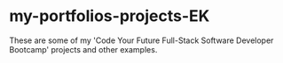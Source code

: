 # my-portfolios-projects-EK

These are some of my 'Code Your Future Full-Stack Software Developer Bootcamp' projects and other examples.
